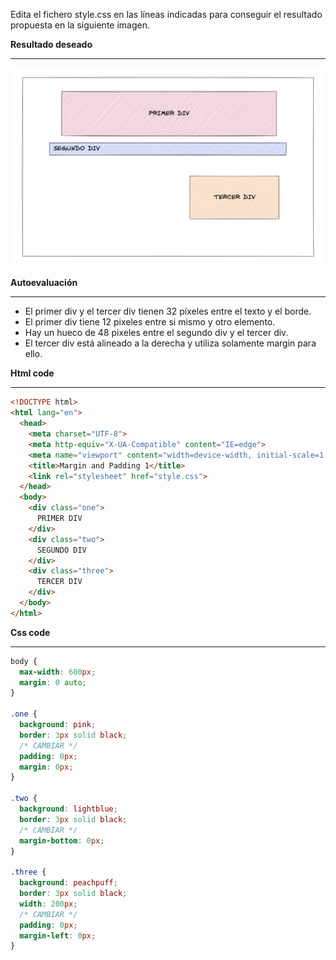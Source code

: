 Edita el fichero style.css en las líneas indicadas para conseguir el resultado propuesta en la siguiente imagen.

**Resultado deseado**

---
![Alt text](<Captura de Pantalla 2022-09-05 a las 17.14.13.png>)


**Autoevaluación**

---

- El primer div y el tercer div tienen 32 píxeles entre el texto y el borde.
- El primer div tiene 12 pixeles entre si mismo y otro elemento.
- Hay un hueco de 48 pixeles entre el segundo div y el tercer div.
- El tercer div está alineado a la derecha y utiliza solamente margin para ello.

**Html code**

---

```html
<!DOCTYPE html>
<html lang="en">
  <head>
    <meta charset="UTF-8">
    <meta http-equiv="X-UA-Compatible" content="IE=edge">
    <meta name="viewport" content="width=device-width, initial-scale=1.0">
    <title>Margin and Padding 1</title>
    <link rel="stylesheet" href="style.css">
  </head>
  <body>
    <div class="one">
      PRIMER DIV
    </div>
    <div class="two">
      SEGUNDO DIV
    </div>
    <div class="three">
      TERCER DIV
    </div>
  </body>
</html>
```

**Css code**

---

```css
body {
  max-width: 600px;
  margin: 0 auto;
}

.one {
  background: pink;
  border: 3px solid black;
  /* CAMBIAR */
  padding: 0px;
  margin: 0px;
}

.two {
  background: lightblue;
  border: 3px solid black;
  /* CAMBIAR */
  margin-bottom: 0px;
}

.three {
  background: peachpuff;
  border: 3px solid black;
  width: 200px;
  /* CAMBIAR */
  padding: 0px;
  margin-left: 0px;
}
```